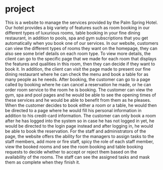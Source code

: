 # project

This is a website to manage the services provided by the Palm Spring Hotel. Our hotel provides a big variety of features such as room booking in our different types of luxurious rooms, table booking in your fine dining restaurant, in addition to pools, spa and gym subscriptions that you get automatically when you book one of our services. 
In our website, customers can view the different types of rooms they want on the homepage, they can also see some brief details on each room type.
To view more details, the client can go to the specific page that we made for each room that displays the features and qualities in this room, then they can decide if they want to book it. 
In addition, the client can visit the page made to present our fine dining restaurant where he can check the menu and book a table for as many people as he needs.
After booking, the customer can go to a page called by booking where he can cancel a reservation he made, or he can order room service to the room he is booking. 
The customer can view the gym, spa and pool pages and he would be able to see the opening times of these services and he would be able to benefit from them as he pleases.
When the customer decides to book either a room or a table, he would then be directed to a page where he would fill his personal information in addition to his credit-card information. 
The customer can only book a room after he has logged into the system so in case he has not logged in yet, he would be directed to the login page instead and after logging in, he would be able to book the reservation. 
For the staff and administrators of the page, the website offers the ability for the managers to assign tasks to the staff members, add more or fire staff, spicy the role of each staff member, view the booked rooms and see the room booking and table booking requests to decide whether to accept or reject them based on the availability of the rooms.
The staff can see the assigned tasks and mask them as complete when they finish it.
